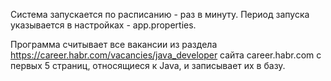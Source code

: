 Система запускается по расписанию - раз в минуту.  Период запуска указывается в настройках - app.properties.

Программа считывает все вакансии из раздела https://career.habr.com/vacancies/java_developer сайта career.habr.com
c первых 5 страниц, относящиеся к Java, и записывает их в базу.
